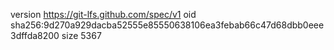 version https://git-lfs.github.com/spec/v1
oid sha256:9d270a929dacba52555e85550638106ea3febab66c47d68dbb0eee3dffda8200
size 5367
